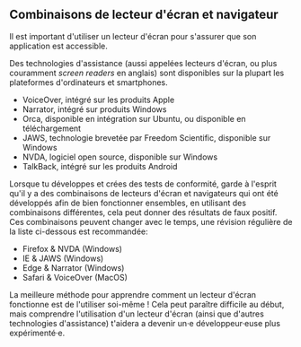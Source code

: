 ## Combinaisons de lecteur d'écran et navigateur

Il est important d'utiliser un lecteur d'écran pour s'assurer que son application est accessible.

Des technologies d'assistance (aussi appelées lecteurs d'écran, ou plus couramment _screen readers_ en anglais) sont disponibles sur la plupart les plateformes d'ordinateurs et smartphones.

- VoiceOver, intégré sur les produits Apple
- Narrator, intégré sur produits Windows
- Orca, disponible en intégration sur Ubuntu, ou disponible en téléchargement
- JAWS, technologie brevetée par Freedom Scientific, disponible sur Windows
- NVDA, logiciel open source, disponible sur Windows
- TalkBack, intégré sur les produits Android

Lorsque tu développes et crées des tests de conformité, garde à l'esprit qu'il y a des combinaisons de lecteurs d'écran et navigateurs qui ont été développés afin de bien fonctionner ensembles, en utilisant des combinaisons différentes, cela peut donner des résultats de faux positif. Ces combinaisons peuvent changer avec le temps, une révision régulière de la liste ci-dessous est recommandée:

- Firefox & NVDA (Windows)
- IE & JAWS (Windows)
- Edge & Narrator (Windows)
- Safari & VoiceOver (MacOS)

La meilleure méthode pour apprendre comment un lecteur d'écran fonctionne est de l'utiliser soi-même ! Cela peut paraître difficile au début, mais comprendre l'utilisation d'un lecteur d'écran (ainsi que d'autres technologies d'assistance) t'aidera a devenir un·e développeur·euse plus expérimenté·e.
